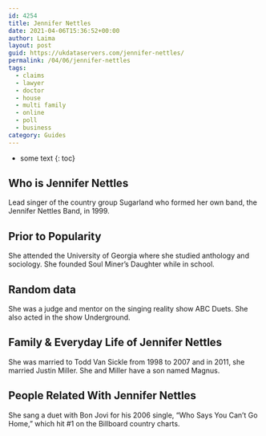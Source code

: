 ```yaml
---
id: 4254
title: Jennifer Nettles
date: 2021-04-06T15:36:52+00:00
author: Laima
layout: post
guid: https://ukdataservers.com/jennifer-nettles/
permalink: /04/06/jennifer-nettles
tags:
  - claims
  - lawyer
  - doctor
  - house
  - multi family
  - online
  - poll
  - business
category: Guides
---
```


* some text
{: toc}


## Who is Jennifer Nettles
                  
                  
                  
Lead singer of the country group Sugarland who formed her own band, the Jennifer Nettles Band, in 1999.
                  
              
            
              
            
                
                
                
## Prior to Popularity
                  
                  
                  
She attended the University of Georgia where she studied anthology and sociology. She founded Soul Miner&#8217;s Daughter while in school.
                  
              
            
              
            
                
                
                
## Random data
                  
                  
                  
She was a judge and mentor on the singing reality show ABC Duets. She also acted in the show Underground.
                  
              
            
              
            
                
                
                
## Family & Everyday Life of Jennifer Nettles
                  
                  
                  
She was married to Todd Van Sickle from 1998 to 2007 and in 2011, she married Justin Miller. She and Miller have a son named Magnus.
                  
              
            
              
            
                
                
                
## People Related With Jennifer Nettles
                  
                  
                  
She sang a duet with Bon Jovi for his 2006 single, &#8220;Who Says You Can&#8217;t Go Home,&#8221; which hit #1 on the Billboard country charts.
                  
              
            
              
            
                
              
            
              
              
            
            
              
            
          
          
          